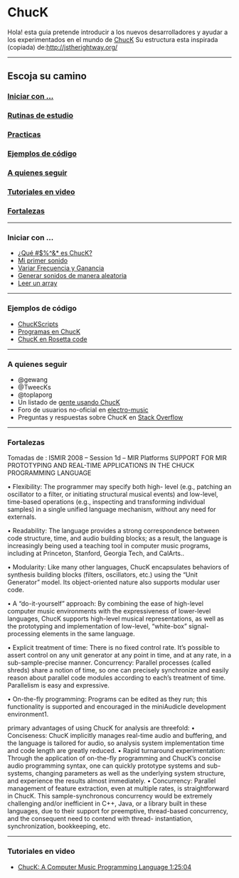 ChucK
=================

Hola! esta guia pretende introducir a los nuevos desarrolladores y ayudar a los experimentados en el mundo de [ChucK](http://chuck.cs.princeton.edu/)
Su estructura esta inspirada (copiada) de:http://jstherightway.org/

---
## Escoja su camino

### [Iniciar con ...](https://github.com/son0p/introduccionChucK/blob/master/README.md#iniciar-con--1)
### [Rutinas de estudio](rutinasDeEstudio.md)
### [Practicas](practicas.md)
### [Ejemplos de código](https://github.com/son0p/introduccionChucK#ejemplos-de-c%C3%B3digo-1)
### [A quienes seguir](https://github.com/son0p/introduccionChucK#a-quienes-seguir-1)
### [Tutoriales en video](https://github.com/son0p/introduccionChucK#tutoriales-en-video-1)
### [Fortalezas]()

















---

### Iniciar con ...
* [¿Qué #$%^&* es ChucK?](divulgacion.md)
* [Mi primer sonido](001primerSonido.ck)
* [Variar Frecuencia y Ganancia](002variarFrecuenciaGanancia.ck)
* [Generar sonidos de manera aleatoria](200aleatoriaFrecuencia.ck)
* [Leer un array](300arrayTonos.ck)









---

### Ejemplos de código
* [ChucKScripts](https://github.com/zeffii/ChucKScripts)
* [Programas en ChucK](http://wiki.cs.princeton.edu/index.php/ChucK/Programs)
* [ChucK en Rosetta code](http://rosettacode.org/wiki/ChucK)






---

### A quienes seguir
* @gewang
* @TweecKs
* @toplaporg
* Un listado de [gente usando ChucK](http://wiki.cs.princeton.edu/index.php/ChucK/Users)
* Foro de usuarios no-oficial en [electro-music](http://electro-music.com/forum/forum-140.html)
* Preguntas y respuestas sobre ChucK en [Stack Overflow](http://stackoverflow.com/questions/tagged/chuck)



---

### Fortalezas
Tomadas de : ISMIR 2008 – Session 1d – MIR Platforms
SUPPORT FOR MIR PROTOTYPING AND REAL-TIME APPLICATIONS IN THE CHUCK PROGRAMMING LANGUAGE

• Flexibility: The programmer may specify both high-
level (e.g., patching an oscillator to a filter, or
initiating structural musical events) and low-level,
time-based operations (e.g., inspecting and
transforming individual samples) in a single unified
language mechanism, without any need for externals.

• Readability: The language provides a strong
correspondence between code structure, time, and
audio building blocks; as a result, the language is
increasingly being used a teaching tool in computer
music programs, including at Princeton, Stanford,
Georgia Tech, and CalArts..

• Modularity: Like many other languages, ChucK
encapsulates behaviors of synthesis building blocks
(filters, oscillators, etc.) using the “Unit Generator”
model. Its object-oriented nature also supports
modular user code.

• A “do-it-yourself” approach: By combining the ease
of high-level computer music environments with the
expressiveness of lower-level languages, ChucK
supports high-level musical representations, as well as
the prototyping and implementation of low-level,
“white-box” signal-processing elements in the same
language.

• Explicit treatment of time: There is no fixed control
rate. It’s possible to assert control on any unit
generator at any point in time, and at any rate, in a
sub-sample-precise manner.
Concurrency: Parallel processes (called shreds) share
a notion of time, so one can precisely synchronize and
easily reason about parallel code modules according to
each’s treatment of time. Parallelism is easy and
expressive.

• On-the-fly programming: Programs can be edited as
they run; this functionality is supported and
encouraged in the miniAudicle development
environment1.

primary advantages of using ChucK for analysis are
threefold:
• Conciseness: ChucK implicitly manages real-time
audio and buffering, and the language is tailored for
audio, so analysis system implementation time and
code length are greatly reduced.
• Rapid turnaround experimentation: Through the
application of on-the-fly programming and ChucK’s
concise audio programming syntax, one can quickly
prototype systems and sub-systems, changing
parameters as well as the underlying system structure,
and experience the results almost immediately.
• Concurrency: Parallel management of feature
extraction, even at multiple rates, is straightforward in
ChucK. This sample-synchronous concurrency would
be extremely challenging and/or inefficient in C++,
Java, or a library built in these languages, due to their
support for preemptive, thread-based concurrency, and
the consequent need to contend with thread-
instantiation, synchronization, bookkeeping, etc.









---

### Tutoriales en video

* [ChucK: A Computer Music Programming Language 1:25:04](http://youtu.be/2rpk461T6l4)
